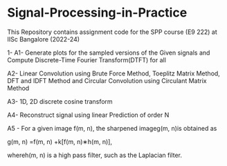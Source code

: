 # Signal-Processing-in-Practice

This Repository contains assignment code for the SPP course (E9 222) at IISc Bangalore (2022-24)

1- A1- Generate plots for the sampled versions of the Given signals and Compute Discrete-Time Fourier Transform(DTFT) for all

A2- Linear Convolution using Brute Force Method, Toeplitz Matrix Method, DFT and IDFT Method and Circular Convolution using Circulant Matrix Method

A3- 1D, 2D discrete cosine transform

A4- Reconstruct signal using linear Prediction of order N

A5 - For a given image f(m, n), the sharpened imageg(m, n)is obtained as 

g(m, n) =f(m, n) +k[f(m, n)∗h(m, n)],

whereh(m, n) is a high pass filter, such as the Laplacian filter.
